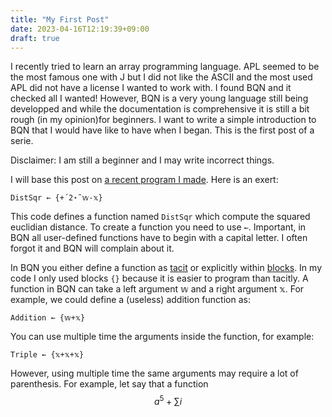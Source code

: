 ```yaml
---
title: "My First Post"
date: 2023-04-16T12:19:39+09:00
draft: true
---
```



I recently tried to learn an array programming language. APL seemed to be the most famous one with J but I did not like the ASCII and the most used APL did not have a license I wanted to work with. I found BQN and it checked all I wanted! However, BQN is a very young language still being developped and while the documentation is comprehensive it is still a bit rough (in my opinion)for beginners. I want to write a simple introduction to BQN that I would have like to have when I began. This is the first post of a serie.

Disclaimer: I am still a beginner and I may write incorrect things.

I will base this post on [a recent program I made][planner]. Here is an exert:

```
DistSqr ← {+´2⋆˜𝕨-𝕩}
```

This code defines a function named `DistSqr` which compute the squared euclidian distance. 
To create a function you need to use `←`. Important, in BQN all user-defined functions have to begin with a capital letter. I often forgot it and BQN will complain about it.

In BQN you either define a function as [tacit][tacit-doc] or explicitly within [blocks][blocks-doc]. In my code I only used blocks `{}` because it is easier to program than tacitly.
A function in BQN can take a left argument 𝕨 and a right argument 𝕩. For example, we could define a (useless) addition function as:

```
Addition ← {𝕨+𝕩}
```

You can use multiple time the arguments inside the function, for example: 

```
Triple ← {𝕩+𝕩+𝕩}
```

However, using multiple time the same arguments may require a lot of parenthesis. For example, let say that a function $$a^5+\sum i$$


[planner]: https://github.com/thibaultbarbie/bqn-planner
[blocks-doc]: https://mlochbaum.github.io/BQN/doc/block.html
[tacit-doc]: https://mlochbaum.github.io/BQN/doc/tacit.html
